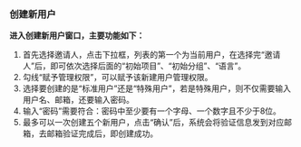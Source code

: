 ### 创建新用户

**进入创建新用户窗口，主要功能如下：**

1. 首先选择邀请人，点击下拉框，列表的第一个为当前用户，在选择完“邀请人”后，即可依次选择后面的“初始项目”、“初始分组”、“语言”。
2. 勾线“赋予管理权限”，可以赋予该新建用户管理权限。
3. 选择要创建的是“标准用户”还是“特殊用户”，若是特殊用户，则不仅需要输入用户名、邮箱，还要输入密码。
4. 输入“密码”需要符合：密码中至少要有一个字母、一个数字且不少于8位。
5. 最多可以一次创建五个新用户，点击“确认”后，系统会将验证信息发到对应邮箱，去邮箱验证完成后，即创建成功。



